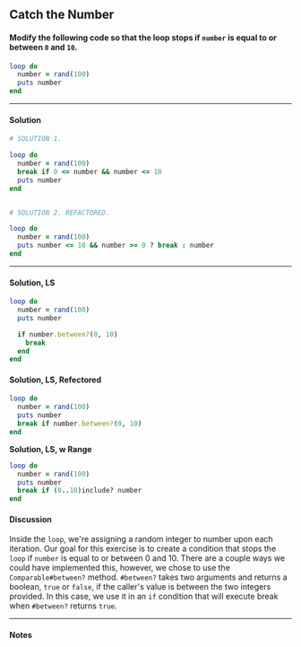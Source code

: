 ## Catch the Number
#### Modify the following code so that the loop stops if `number` is equal to or between `0` and `10`.
```ruby
loop do
  number = rand(100)
  puts number
end
```
___
#### Solution
```ruby
# SOLUTION 1.

loop do
  number = rand(100)
  break if 0 <= number && number <= 10
  puts number
end


# SOLUTION 2. REFACTORED.

loop do
  number = rand(100)
  puts number <= 10 && number >= 0 ? break : number
end
```
___
#### Solution, LS
```ruby
loop do
  number = rand(100)
  puts number

  if number.between?(0, 10)
    break
  end
end
```
#### Solution, LS, Refectored
```ruby
loop do
  number = rand(100)
  puts number
  break if number.between?(0, 10)
end
```
**Solution, LS, w Range**
```ruby
loop do
  number = rand(100)
  puts number
  break if (0..10)include? number
end
```
#### Discussion
Inside the `loop`, we're assigning a random integer to number upon each iteration. Our goal for this exercise is to create a condition that stops the `loop` if `number` is equal to or between 0 and 10. There are a couple ways we could have implemented this, however, we chose to use the `Comparable#between?` method. `#between?` takes two arguments and returns a boolean, `true` or `false`, if the caller's value is between the two integers provided. In this case, we use it in an `if` condition that will execute break when `#between?` returns `true`.
___
#### Notes
